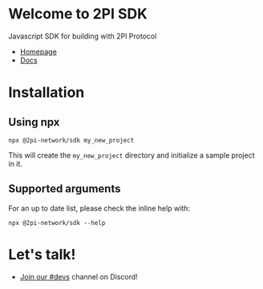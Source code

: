 # Welcome to 2PI SDK

Javascript SDK for building with 2PI Protocol

* [Homepage](https://2pi.network)
* [Docs](https://docs.2pi.network)

# Installation

## Using npx

```console
npx @2pi-network/sdk my_new_project
```

This will create the `my_new_project` directory and initialize a sample project in it.

## Supported arguments

For an up to date list, please check the inline help with:

```console
npx @2pi-network/sdk --help
```

# Let's talk!

* [Join our #devs](https://discord.gg/fyc42N2d) channel on Discord!
